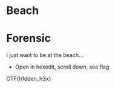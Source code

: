 # Beach
# Forensic

I just want to be at the beach…

- Open in hexedit, scroll down, see flag

CTF{h1dden_h3x}
